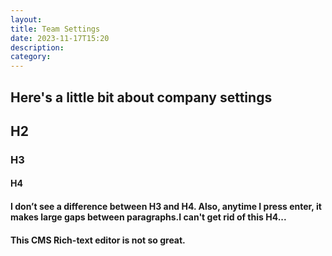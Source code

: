```yaml
---
layout: 
title: Team Settings
date: 2023-11-17T15:20
description: 
category: 
---
```


## Here\'s a little bit about company settings

## H2

### H3

#### H4

#### I don’t see a difference between H3 and H4. Also, anytime I press enter, it makes large gaps between paragraphs.I can\'t get rid of this H4...

#### This CMS Rich-text editor is not so great.